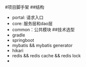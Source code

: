#项目脚手架
##结构
  * portal: 请求入口
  * core: 服务层和dao层
  * common：公共模块
##技术选型
  * gradle
  * springboot
  * mybatis && mybatis generator
  * hikari
  * redis && redis cache && redis lock
  * 
